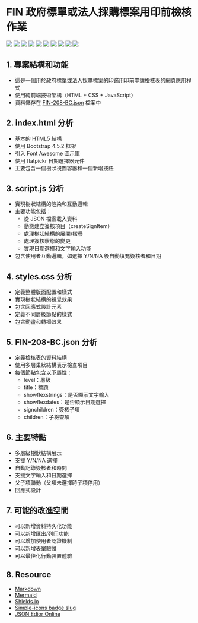 # FIN 政府標單或法人採購標案用印前檢核作業

![](https://img.shields.io/badge/Project-FIN--2018--BC-orange)
![](https://img.shields.io/badge/CSS-2891C8?logo=css3)
![](https://img.shields.io/badge/HTML-555?logo=htmlacademy)
![](https://img.shields.io/badge/JavaScript-555?logo=javascript)
![](https://img.shields.io/badge/Bootstrap-555?logo=reactbootstrap)
![](https://img.shields.io/badge/Font%20Awesome-purple?logo=fontawesome)
![](https://img.shields.io/badge/JSON-555?logo=json)
![](https://img.shields.io/badge/Mermaid-555?logo=mermaid)
![](https://img.shields.io/badge/Shields.io-555?logo=shieldsdotio)
![](https://img.shields.io/badge/Markdown-555?logo=markdown)

## 1. 專案結構和功能
- 這是一個用於政府標單或法人採購標案的印鑑用印前申請檢核表的網頁應用程式
- 使用純前端技術架構（HTML + CSS + JavaScript）
- 資料儲存在 [FIN-208-BC.json](https://github.com/sakiman/FIN-2018-BC/blob/main/docs/FIN-208-BC.json) 檔案中

## 2. index.html 分析
- 基本的 HTML5 結構
- 使用 Bootstrap 4.5.2 框架
- 引入 Font Awesome 圖示庫
- 使用 flatpickr 日期選擇器元件
- 主要包含一個樹狀視圖容器和一個新增按鈕

## 3. script.js 分析
- 實現樹狀結構的渲染和互動邏輯
- 主要功能包括：
  - 從 JSON 檔案載入資料
  - 動態建立簽核項目（createSignItem）
  - 處理樹狀結構的展開/摺疊
  - 處理簽核狀態的變更
  - 實現日期選擇和文字輸入功能
- 包含使用者互動邏輯，如選擇 Y/N/NA 後自動填充簽核者和日期

## 4. styles.css 分析
- 定義整體版面配置和樣式
- 實現樹狀結構的視覺效果
- 包含回應式設計元素
- 定義不同層級節點的樣式
- 包含動畫和轉場效果

## 5. FIN-208-BC.json 分析
- 定義檢核表的資料結構
- 使用多層巢狀結構表示檢查項目
- 每個節點包含以下屬性：
  - level：層級
  - title：標題
  - showflexstrings：是否顯示文字輸入
  - showflexdates：是否顯示日期選擇
  - signchildren：簽核子項
  - children：子檢查項

## 6. 主要特點
- 多層級樹狀結構展示
- 支援 Y/N/NA 選擇
- 自動記錄簽核者和時間
- 支援文字輸入和日期選擇
- 父子項聯動（父項未選擇時子項停用）
- 回應式設計

## 7. 可能的改進空間
- 可以新增資料持久化功能
- 可以新增匯出/列印功能
- 可以增加使用者認證機制
- 可以新增表單驗證
- 可以最佳化行動裝置體驗

## 8. Resource

- [Markdown](https://markdown.tw/)
- [Mermaid](https://mermaid.js.org/)
- [Shields.io](https://shields.io/)
- [Simple-icons badge slug](https://github.com/simple-icons/simple-icons/blob/master/slugs.md)
- [JSON Edior Online](https://jsoneditoronline.org/)
